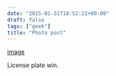 ```yaml
---
date: "2015-01-31T18:52:22+00:00"
draft: false
tags: ["geek"]
title: "Photo post"
---
```

[image](/img/2015-01-31-photo-post/2c3de8ef575a09e56efebf28989b5bab7cebd651d30792948689f15e7c9e193b.jpg)

License plate win.

